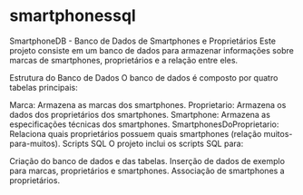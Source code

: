 # smartphonessql


SmartphoneDB - Banco de Dados de Smartphones e Proprietários
Este projeto consiste em um banco de dados para armazenar informações sobre marcas de smartphones, proprietários e a relação entre eles.

Estrutura do Banco de Dados
O banco de dados é composto por quatro tabelas principais:

Marca: Armazena as marcas dos smartphones.
Proprietario: Armazena os dados dos proprietários dos smartphones.
Smartphone: Armazena as especificações técnicas dos smartphones.
SmartphonesDoProprietario: Relaciona quais proprietários possuem quais smartphones (relação muitos-para-muitos).
Scripts SQL
O projeto inclui os scripts SQL para:

Criação do banco de dados e das tabelas.
Inserção de dados de exemplo para marcas, proprietários e smartphones.
Associação de smartphones a proprietários.
